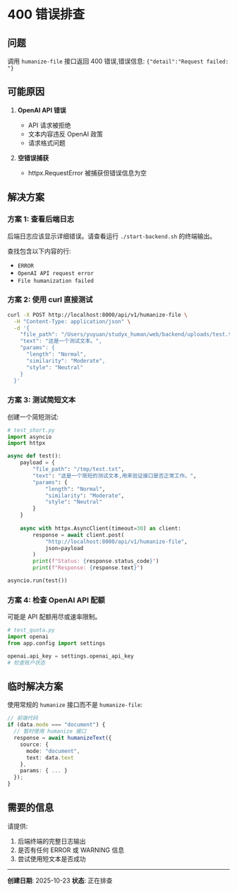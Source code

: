 # 400 错误排查

## 问题

调用 `humanize-file` 接口返回 400 错误,错误信息: `{"detail":"Request failed: "}`

## 可能原因

1. **OpenAI API 错误**
   - API 请求被拒绝
   - 文本内容违反 OpenAI 政策
   - 请求格式问题

2. **空错误捕获**
   - httpx.RequestError 被捕获但错误信息为空

## 解决方案

### 方案 1: 查看后端日志

后端日志应该显示详细错误。请查看运行 `./start-backend.sh` 的终端输出。

查找包含以下内容的行:
- `ERROR`
- `OpenAI API request error`
- `File humanization failed`

### 方案 2: 使用 curl 直接测试

```bash
curl -X POST http://localhost:8000/api/v1/humanize-file \
  -H "Content-Type: application/json" \
  -d '{
    "file_path": "/Users/yuyuan/studyx_human/web/backend/uploads/test.txt",
    "text": "这是一个测试文本。",
    "params": {
      "length": "Normal",
      "similarity": "Moderate",
      "style": "Neutral"
    }
  }'
```

### 方案 3: 测试简短文本

创建一个简短测试:

```python
# test_short.py
import asyncio
import httpx

async def test():
    payload = {
        "file_path": "/tmp/test.txt",
        "text": "这是一个简短的测试文本,用来验证接口是否正常工作。",
        "params": {
            "length": "Normal",
            "similarity": "Moderate",  
            "style": "Neutral"
        }
    }
    
    async with httpx.AsyncClient(timeout=30) as client:
        response = await client.post(
            "http://localhost:8000/api/v1/humanize-file",
            json=payload
        )
        print(f"Status: {response.status_code}")
        print(f"Response: {response.text}")

asyncio.run(test())
```

### 方案 4: 检查 OpenAI API 配额

可能是 API 配额用尽或速率限制。

```python
# test_quota.py
import openai
from app.config import settings

openai.api_key = settings.openai_api_key
# 检查账户状态
```

## 临时解决方案

使用常规的 `humanize` 接口而不是 `humanize-file`:

```typescript
// 前端代码
if (data.mode === "document") {
  // 暂时使用 humanize 接口
  response = await humanizeText({
    source: {
      mode: "document",
      text: data.text
    },
    params: { ... }
  });
}
```

## 需要的信息

请提供:
1. 后端终端的完整日志输出
2. 是否有任何 ERROR 或 WARNING 信息
3. 尝试使用短文本是否成功

---

**创建日期**: 2025-10-23
**状态**: 正在排查

